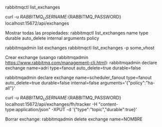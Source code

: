 rabbitmqctl list_exchanges

curl -u ${RABBITMQ_USERNAME}:${RABBITMQ_PASSWORD} localhost:15672/api/exchanges

Mostrar todas las propiedades:
rabbitmqctl list_exchanges name type durable auto_delete internal arguments policy

rabbitmqadmin list exchanges
rabbitmqctl list_exchanges -p some_vhost

Crear exchange (usango rabbitmqadmin https://www.rabbitmq.com/management-cli.html):
rabbitmqadmin declare exchange name=adri type=fanout auto_delete=true durable=false

rabbitmqadmin declare exchange name=scheduler_fanout type=fanout auto_delete=true durable=false internal=false arguments='{"policy":"ha-all"}'

curl -u ${RABBITMQ_USERNAME}:${RABBITMQ_PASSWORD} localhost:15672/api/exchanges/fh/tracker -H "content-type:application/json" -XPUT -d '{"type":"topic","durable":true}'

Borrar exchange:
rabbitmqadmin delete exchange name=NOMBRE

